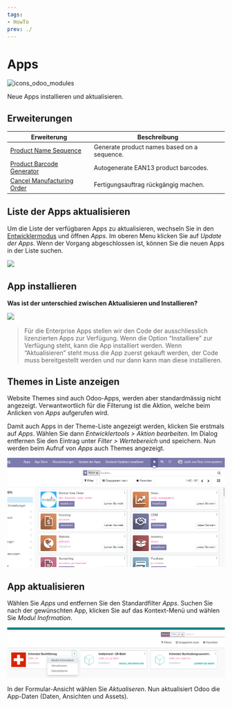 ```yaml
---
tags:
- HowTo
prev: ./
---
```

# Apps
![icons_odoo_modules](assets/icons_odoo_modules.png)

Neue Apps installieren und aktualisieren.

## Erweiterungen

| Erweiterung                                                 | Beschreibung                                |
| ----------------------------------------------------------- | ------------------------------------------- |
| [Product Name Sequence](Product%20Name%20Sequence.md)           | Generate product names based on a sequence. |
| [Product Barcode Generator](Product%20Barcode%20Generator.md)   | Autogenerate EAN13 product barcodes.        |
| [Cancel Manufacturing Order](Cancel%20Manufacturing%20Order.md) | Fertigungsauftrag rückgängig machen.        |

## Liste der Apps aktualisieren

Um die Liste der verfügbaren Apps zu aktualisieren, wechseln Sie in den [Entwicklermodus](Einstellungen.md#Entwicklermodus%20aktivieren) und öffnen *Apps*. Im oberen Menu klicken Sie auf *Update der Apps*. Wenn der Vorgang abgeschlossen ist, können Sie die neuen Apps in der Liste suchen.

![](assets/Apps%20Liste%20aktualisieren.png)

## App installieren

**Was ist der unterschied zwischen Aktualisieren und Installieren?**

![](assets/Apps%20installieren%20und%20aktualisieren.png)

> Für die Enterprise Apps stellen wir den Code der ausschliesslich lizenzierten Apps zur Verfügung. Wenn die Option “Installiere” zur Verfügung steht, kann die App installiert werden. Wenn “Aktualisieren” steht muss die App zuerst gekauft werden, der Code muss bereitgestellt werden und nur dann kann man diese installieren.

## Themes in Liste anzeigen

Website Themes sind auch Odoo-Apps, werden aber standardmässig nicht angezeigt. Verwantwortlich für die Filterung ist die Aktion, welche beim Anlicken von *Apps* aufgerufen wird.

Damit auch Apps in der Theme-Liste angezeigt werden, klicken Sie erstmals auf *Apps*. Wählen Sie dann *Entwicklertools > Aktion bearbeiten*. Im Dialog entfernen Sie den Eintrag unter *Filter > Wertebereich* und speichern. Nun werden beim Aufruf von *Apps* auch Themes angezeigt.

![Apps Themes anzeigen](assets/Apps%20Themes%20anzeigen.gif)

## App aktualisieren

Wählen Sie *Apps* und entfernen Sie den Standardfilter *Apps*. Suchen Sie nach der gewünschten App, klicken Sie auf das Kontext-Menü und wählen Sie *Modul Inofrmation*.

![](assets/Apps%20Modul%20aktualisieren.png)

In der Formular-Ansicht wählen Sie *Aktualiseren*. Nun aktualisiert Odoo die App-Daten (Daten, Ansichten und Assets).